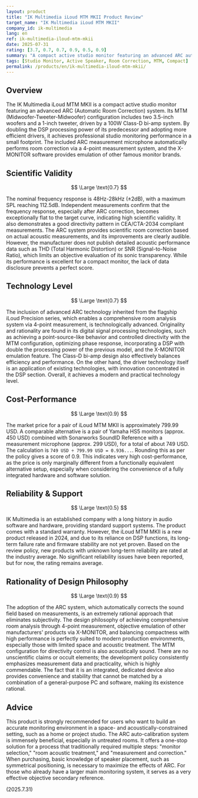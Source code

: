 ```yaml
---
layout: product
title: "IK Multimedia iLoud MTM MKII Product Review"
target_name: "IK Multimedia iLoud MTM MKII"
company_id: ik-multimedia
lang: en
ref: ik-multimedia-iloud-mtm-mkii
date: 2025-07-31
rating: [3.7, 0.7, 0.7, 0.9, 0.5, 0.9]
summary: "A compact active studio monitor featuring an advanced ARC auto-calibration system. It provides an ideal solution for small studios through excellent measurement performance and innovative technology."
tags: [Studio Monitor, Active Speaker, Room Correction, MTM, Compact]
permalink: /products/en/ik-multimedia-iloud-mtm-mkii/
---
```


## Overview

The IK Multimedia iLoud MTM MKII is a compact active studio monitor featuring an advanced ARC (Automatic Room Correction) system. Its MTM (Midwoofer-Tweeter-Midwoofer) configuration includes two 3.5-inch woofers and a 1-inch tweeter, driven by a 100W Class-D bi-amp system. By doubling the DSP processing power of its predecessor and adopting more efficient drivers, it achieves professional studio monitoring performance in a small footprint. The included ARC measurement microphone automatically performs room correction via a 4-point measurement system, and the X-MONITOR software provides emulation of other famous monitor brands.

## Scientific Validity

$$ \Large \text{0.7} $$

The nominal frequency response is 48Hz-28kHz (±2dB), with a maximum SPL reaching 112.5dB. Independent measurements confirm that the frequency response, especially after ARC correction, becomes exceptionally flat to the target curve, indicating high scientific validity. It also demonstrates a good directivity pattern in CEA/CTA-2034 compliant measurements. The ARC system provides scientific room correction based on actual acoustic measurements, and its improvements are clearly audible. However, the manufacturer does not publish detailed acoustic performance data such as THD (Total Harmonic Distortion) or SNR (Signal-to-Noise Ratio), which limits an objective evaluation of its sonic transparency. While its performance is excellent for a compact monitor, the lack of data disclosure prevents a perfect score.

## Technology Level

$$ \Large \text{0.7} $$

The inclusion of advanced ARC technology inherited from the flagship iLoud Precision series, which enables a comprehensive room analysis system via 4-point measurement, is technologically advanced. Originality and rationality are found in its digital signal processing technologies, such as achieving a point-source-like behavior and controlled directivity with the MTM configuration, optimizing phase response, incorporating a DSP with double the processing power of the previous model, and the X-MONITOR emulation feature. The Class-D bi-amp design also effectively balances efficiency and performance. On the other hand, the driver technology itself is an application of existing technologies, with innovation concentrated in the DSP section. Overall, it achieves a modern and practical technology level.

## Cost-Performance

$$ \Large \text{0.9} $$

The market price for a pair of iLoud MTM MKII is approximately 799.99 USD. A comparable alternative is a pair of Yamaha HS5 monitors (approx. 450 USD) combined with Sonarworks SoundID Reference with a measurement microphone (approx. 299 USD), for a total of about 749 USD. The calculation is `749 USD ÷ 799.99 USD = 0.936...`. Rounding this as per the policy gives a score of 0.9. This indicates very high cost-performance, as the price is only marginally different from a functionally equivalent alternative setup, especially when considering the convenience of a fully integrated hardware and software solution.

## Reliability & Support

$$ \Large \text{0.5} $$

IK Multimedia is an established company with a long history in audio software and hardware, providing standard support systems. The product comes with a standard warranty. However, the iLoud MTM MKII is a new product released in 2024, and due to its reliance on DSP functions, its long-term failure rate and firmware stability are not yet proven. Based on the review policy, new products with unknown long-term reliability are rated at the industry average. No significant reliability issues have been reported, but for now, the rating remains average.

## Rationality of Design Philosophy

$$ \Large \text{0.9} $$

The adoption of the ARC system, which automatically corrects the sound field based on measurements, is an extremely rational approach that eliminates subjectivity. The design philosophy of achieving comprehensive room analysis through 4-point measurement, objective emulation of other manufacturers' products via X-MONITOR, and balancing compactness with high performance is perfectly suited to modern production environments, especially those with limited space and acoustic treatment. The MTM configuration for directivity control is also acoustically sound. There are no unscientific claims or occult elements; the development policy consistently emphasizes measurement data and practicality, which is highly commendable. The fact that it is an integrated, dedicated device also provides convenience and stability that cannot be matched by a combination of a general-purpose PC and software, making its existence rational.

## Advice

This product is strongly recommended for users who want to build an accurate monitoring environment in a space- and acoustically-constrained setting, such as a home or project studio. The ARC auto-calibration system is immensely beneficial, especially in untreated rooms. It offers a one-stop solution for a process that traditionally required multiple steps: "monitor selection," "room acoustic treatment," and "measurement and correction." When purchasing, basic knowledge of speaker placement, such as symmetrical positioning, is necessary to maximize the effects of ARC. For those who already have a larger main monitoring system, it serves as a very effective objective secondary reference.

(2025.7.31)

